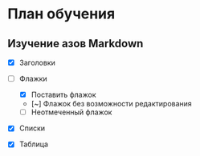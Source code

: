 # План обучения
## Изучение азов Markdown
- [x] Заголовки 
- [ ] Флажки
  - [x] Поставить флажок
  - [~] Флажок без возможности редактирования
  - [ ] Неотмеченный флажок
- [x] Списки
- [x] Таблица

